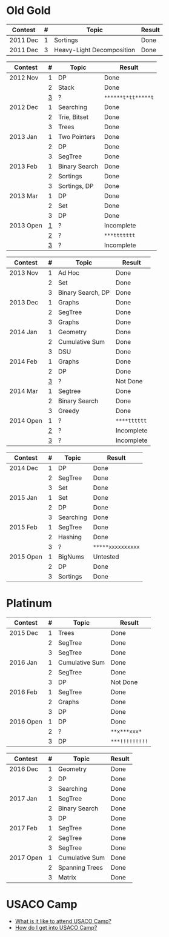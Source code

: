 # Old Gold

| Contest         | #                          | Topic            | Result                 |
| ------------- | ------------------------------------- |---------------| ---------------------- |
| 2011 Dec | 1 | Sortings | Done |
| 2011 Dec | 3 | Heavy-Light Decomposition | Done |

| Contest         | #                          | Topic            | Result                 |
| ------------- | ------------------------------------- |---------------| ---------------------- |
| 2012 Nov |  1 | DP | Done |
| |  2 | Stack | Done |
| |  [3](http://www.usaco.org/index.php?page=viewproblem2&cpid=195) | ? | `******t*tt*****t`|
| 2012 Dec |  1 | Searching | Done |
| |  2 | Trie, Bitset | Done |
| |  3 | Trees | Done |
| 2013 Jan |  1 | Two Pointers | Done |
| |  2 | DP | Done |
| |  3 | SegTree | Done |
| 2013 Feb |  1 | Binary Search | Done |
| |  2 | Sortings | Done |
| |  3 | Sortings, DP | Done |
| 2013 Mar |  1 | DP | Done |
| |  2 | Set | Done |
| |  3 | DP | Done |
| 2013 Open | [1](http://www.usaco.org/index.php?page=viewproblem2&cpid=285) | ? | Incomplete |
| |  [2](http://www.usaco.org/index.php?page=viewproblem2&cpid=286) | ? | `***ttttttt` |
| |  [3](http://www.usaco.org/index.php?page=viewproblem2&cpid=287) | ? | Incomplete |

| Contest         | #                          | Topic            | Result                 |
| ------------- | ------------------------------------- |---------------| ---------------------- |
| 2013 Nov |  1 | Ad Hoc | Done |
| |  2 | Set | Done |
| |  3 | Binary Search, DP | Done |
| 2013 Dec |  1 | Graphs | Done |
| |  2 | SegTree | Done |
| |  3 | Graphs | Done |
| 2014 Jan |  1 | Geometry | Done |
| |  2 | Cumulative Sum | Done |
| |  3 | DSU | Done |
| 2014 Feb |  1 | Graphs | Done |
| |  2 | DP | Done |
| |  [3](http://www.usaco.org/index.php?page=viewproblem2&cpid=402) | ? | Not Done |
| 2014 Mar |  1 | Segtree | Done |
| |  2 | Binary Search | Done |
| |  3 | Greedy | Done |
| 2014 Open |  1 | ? | `****tttttt` |
| |  [2](http://www.usaco.org/index.php?page=viewproblem2&cpid=437) | ? | Incomplete |
| |  [3](http://www.usaco.org/index.php?page=viewproblem2&cpid=438) | ? | Incomplete |

| Contest         | #                          | Topic            | Result                 |
| ------------- | ------------------------------------- |---------------| ---------------------- |
| 2014 Dec |  1 | DP | Done |
| |  2 | SegTree | Done |
| |  3 | Set | Done |
| 2015 Jan |  1 | Set | Done |
| |  2 | DP | Done |
| |  3 | Searching | Done |
| 2015 Feb |  1 | SegTree | Done |
| |  2 | Hashing | Done |
| |  3 | ? | `*****xxxxxxxxxx` |
| 2015 Open |  1 | BigNums | Untested |
| |  2 | DP | Done |
| |  3 | Sortings | Done |

# Platinum

| Contest         | #                          | Topic            | Result                 |
| ------------- | ------------------------------------- |---------------| ---------------------- |
| 2015 Dec |  1 | Trees | Done |
| |  2 | SegTree | Done |
|  |  3 | SegTree | Done |
| 2016 Jan |  1 | Cumulative Sum | Done |
|  |  2 | SegTree | Done |
||  3 | DP | Not Done |
| 2016 Feb |  1 | SegTree | Done |
| |  2 | Graphs | Done |
| |  3 | DP | Done |
| 2016 Open |  1 | DP | Done |
| |  2 | ? | `**x***xxx*` |
|  |  3 | DP | `***!!!!!!!!!` |

| Contest         | #                          | Topic            | Result                 |
| ------------- | ------------------------------------- |---------------| ---------------------- |
| 2016 Dec |  1 | Geometry | Done |
|  |  2 | DP | Done |
|  |  3 | Searching | Done |
| 2017 Jan |  1 | SegTree | Done |
| |  2 | Binary Search | Done |
| |  3 | DP | Done |
| 2017 Feb |  1 | SegTree | Done |
| |  2 | SegTree | Done |
| |  3 | SegTree | Done |
| 2017 Open |  1 | Cumulative Sum | Done |
| |  2 | Spanning Trees | Done |
| |  3 | Matrix | Done |

# USACO Camp
  * [What is it like to attend USACO Camp?](https://www.quora.com/What-is-it-like-to-attend-the-USACO-training-camp)
  * [How do I get into USACO Camp?](https://www.quora.com/How-do-I-get-into-the-USACO-training-camp)

